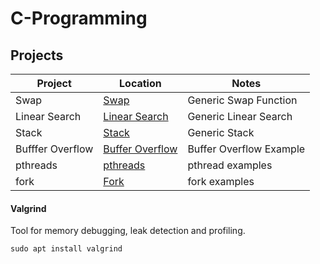 # C-Programming

## Projects

| Project | Location | Notes |
|---------|----------|-------|
| Swap    | [Swap](/Generic%20Swap) | Generic Swap Function |
| Linear Search | [Linear Search](/Generic%20Linear%20Search) | Generic Linear Search |
| Stack | [Stack](/Generic%20Stack) | Generic Stack |
| Bufffer Overflow | [Buffer Overflow](/Buffer%20Overflow) | Buffer Overflow Example |
| pthreads | [pthreads](/pthreads) | pthread examples |
| fork | [Fork](/Fork) | fork examples |

#### Valgrind
Tool for memory debugging, leak detection and profiling.
```
sudo apt install valgrind
```
